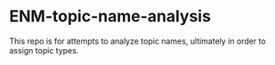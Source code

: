 # ENM-topic-name-analysis

This repo is for attempts to analyze topic names, ultimately in order to assign topic types.
